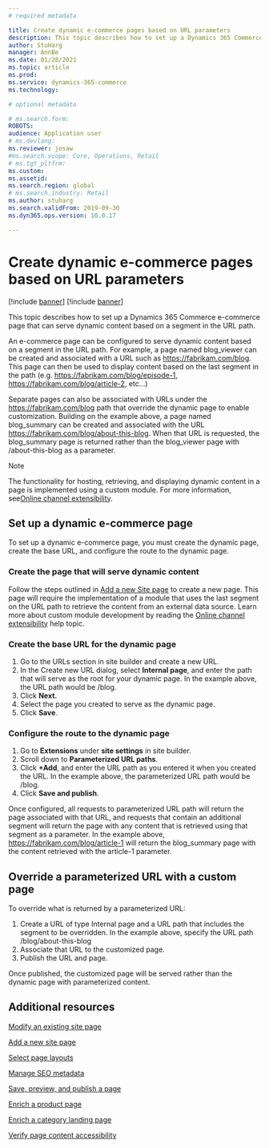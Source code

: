 ```yaml
---
# required metadata

title: Create dynamic e-commerce pages based on URL parameters
description: This topic describes how to set up a Dynamics 365 Commerce e-commerce page that can serve dynamic content based on a segment in the URL path. 
author: StuHarg
manager: AnnBe
ms.date: 01/28/2021
ms.topic: article
ms.prod: 
ms.service: dynamics-365-commerce
ms.technology: 

# optional metadata

# ms.search.form: 
ROBOTS: 
audience: Application user
# ms.devlang: 
ms.reviewer: josaw
#ms.search.scope: Core, Operations, Retail
# ms.tgt_pltfrm: 
ms.custom: 
ms.assetid: 
ms.search.region: global
# ms.search.industry: Retail
ms.author: stuharg
ms.search.validFrom: 2019-09-30
ms.dyn365.ops.version: 10.0.17

---
```

# Create dynamic e-commerce pages based on URL parameters

[!include [banner](includes/banner.md)]
[!include [banner](includes/preview-banner.md)]

This topic describes how to set up a Dynamics 365 Commerce e-commerce page that can serve dynamic content based on a segment in the URL path.

An e-commerce page can be configured to serve dynamic content based on a segment in the URL path. For example, a page named blog_viewer can be created and associated with a URL such as https://fabrikam.com/blog. This page can then be used to display content based on the last segment in the path (e.g. https://fabrikam.com/blog/episode-1, https://fabrikam.com/blog/article-2, etc…) 

Separate pages can also be associated with URLs under the https://fabrikam.com/blog path that override the dynamic page to enable customization. Building on the example above, a page named blog_summary can be created and associated with the URL https://fabrikam.com/blog/about-this-blog. When that URL is requested, the blog_summary page is returned rather than the blog_viewer page with /about-this-blog as a parameter.

> [!NOTE] 
> The functionality for hosting, retrieving, and displaying dynamic content in a page is implemented using a custom module. For more information, see[Online channel extensibility](../e-commerce-extensibility/overview.md). 

## Set up a dynamic e-commerce page

To set up a dynamic e-commerce page, you must create the dynamic page, create the base URL, and configure the route to the dynamic page.

### Create the page that will serve dynamic content

Follow the steps outlined in [Add a new Site page](add-new-page.md) to create a new page. This page will require the implementation of a module that uses the last segment on the URL path to retrieve the content from an external data source. Learn more about custom module development by reading the [Online channel extensibility](../e-commerce-extensibility/overview.md) help topic. 

### Create the base URL for the dynamic page

1. Go to the URLs section in site builder and create a new URL.
1. In the Create new URL dialog, select **Internal page**, and enter the path that will serve as the root for  your dynamic page. In the example above, the URL path would be /blog.
1. Click **Next.**
1. Select the page you created  to serve as the dynamic page.
1. Click **Save**.

### Configure the route to the dynamic page

1. Go to **Extensions** under **site  settings**  in site builder. 
1. Scroll down to **Parameterized URL paths**.
1. Click **+Add**, and enter the URL path as  you entered it when you created the URL. In the example above, the  parameterized URL path would be /blog. 
1. Click **Save and  publish**. 

Once configured, all requests to parameterized URL path will return the page associated with that URL, and requests that contain an additional segment will return the page with any content that is retrieved using that segment as a parameter. In the example above,  https://fabrikam.com/blog/article-1 will return the blog_summary page with the content retrieved with the article-1 parameter. 

## Override a parameterized URL with a custom page

To override what is returned by a parameterized URL:

1. Create a URL of type Internal page and a URL path that includes the segment to be overridden. In the example above, specify the URL path /blog/about-this-blog
1. Associate that URL to the customized page.
1. Publish the URL and page.

Once published, the customized page will be served rather than the dynamic page with parameterized content. 

## Additional resources

[Modify an existing site page](modify-existing-page.md)

[Add a new site page](add-new-page.md)

[Select page layouts](select-page-layouts.md)

[Manage SEO metadata](manage-seo-metadata.md)

[Save, preview, and publish a page](save-preview-publish-page.md)

[Enrich a product page](enrich-product-page.md)

[Enrich a category landing page](enrich-category-page.md)

[Verify page content accessibility](verify-accessibility.md)
